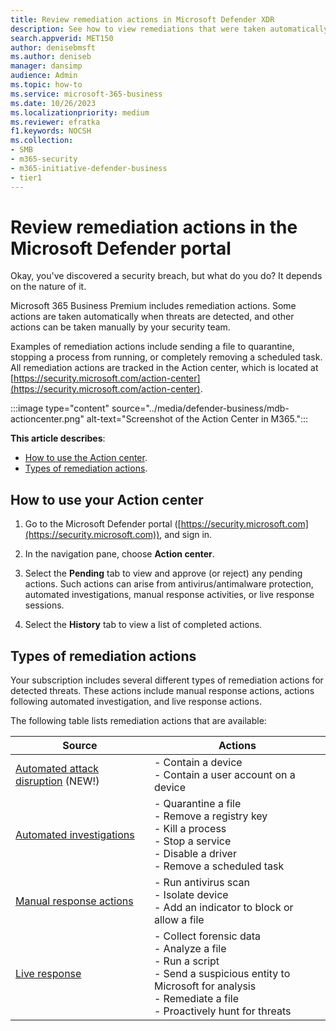 ```yaml
---
title: Review remediation actions in Microsoft Defender XDR
description: See how to view remediations that were taken automatically or that are awaiting approval in the Action center.
search.appverid: MET150
author: denisebmsft
ms.author: deniseb
manager: dansimp 
audience: Admin
ms.topic: how-to
ms.service: microsoft-365-business
ms.date: 10/26/2023
ms.localizationpriority: medium
ms.reviewer: efratka
f1.keywords: NOCSH 
ms.collection: 
- SMB
- m365-security
- m365-initiative-defender-business
- tier1
---
```


# Review remediation actions in the Microsoft Defender portal

Okay, you've discovered a security breach, but what do you do? It depends on the nature of it.

Microsoft 365 Business Premium includes remediation actions. Some actions are taken automatically when threats are detected, and other actions can be taken manually by your security team.

Examples of remediation actions include sending a file to quarantine, stopping a process from running, or completely removing a scheduled task. All remediation actions are tracked in the Action center, which is located at [https://security.microsoft.com/action-center](https://security.microsoft.com/action-center).

:::image type="content" source="../media/defender-business/mdb-actioncenter.png" alt-text="Screenshot of the Action Center in M365.":::

**This article describes**:

- [How to use the Action center](#how-to-use-your-action-center).
- [Types of remediation actions](#types-of-remediation-actions).


## How to use your Action center

1. Go to the Microsoft Defender portal ([https://security.microsoft.com](https://security.microsoft.com)), and sign in.

2. In the navigation pane, choose **Action center**.

3. Select the **Pending** tab to view and approve (or reject) any pending actions. Such actions can arise from antivirus/antimalware protection, automated investigations, manual response activities, or live response sessions.

4. Select the **History** tab to view a list of completed actions.

## Types of remediation actions

Your subscription includes several different types of remediation actions for detected threats. These actions include manual response actions, actions following automated investigation, and live response actions.

The following table lists remediation actions that are available:

| Source  | Actions  |
|---------|---------|
| [Automated attack disruption](../security/defender-business/mdb-attack-disruption.md) (NEW!) | - Contain a device<br/>- Contain a user account on a device |
| [Automated investigations](../security/defender-endpoint/automated-investigations.md)      | - Quarantine a file <br/>- Remove a registry key <br/>- Kill a process <br/>- Stop a service <br/>- Disable a driver <br/>- Remove a scheduled task        |
| [Manual response actions](../security/defender-endpoint/respond-machine-alerts.md)   | - Run antivirus scan <br/>- Isolate device <br/>- Add an indicator to block or allow a file       |
| [Live response](../security/defender-endpoint/live-response.md)   | - Collect forensic data <br/>- Analyze a file <br/>- Run a script <br/>- Send a suspicious entity to Microsoft for analysis <br/>- Remediate a file <br/>- Proactively hunt for threats         |
